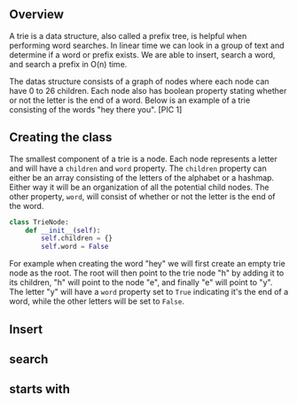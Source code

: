 ## Overview
A trie is a data structure, also called a prefix tree, is helpful when performing word searches.  In linear time we can look in a group of text and determine if a word or prefix exists. We are able to insert, search a word, and search a prefix in O(n) time.

The datas structure consists of a graph of nodes where each node can have 0 to 26 children.  Each node also has boolean property stating whether or not the letter is the end of a word. Below is an example of a trie consisting of the words "hey there you".
[PIC 1]

## Creating the class
The smallest component of a trie is a node.  Each node represents a letter and will have a `children` and `word` property.  The `children` property can either be an array consisting of the letters of the alphabet or a hashmap.  Either way it will be an organization of all the potential child nodes.  The other property, `word`, will consist of whether or not the letter is the end of the word.

```python
class TrieNode:
    def __init__(self):
        self.children = {}
        self.word = False
```

For example when creating the word "hey" we will first create an empty trie node as the root.  The root will then point to the trie node "h" by adding it to its children, "h" will point to the node "e", and finally "e" will point to "y". The letter "y" will have a `word` property set to `True` indicating it's the end of a word, while the other letters will be set to `False`.



## Insert

## search

## starts with

